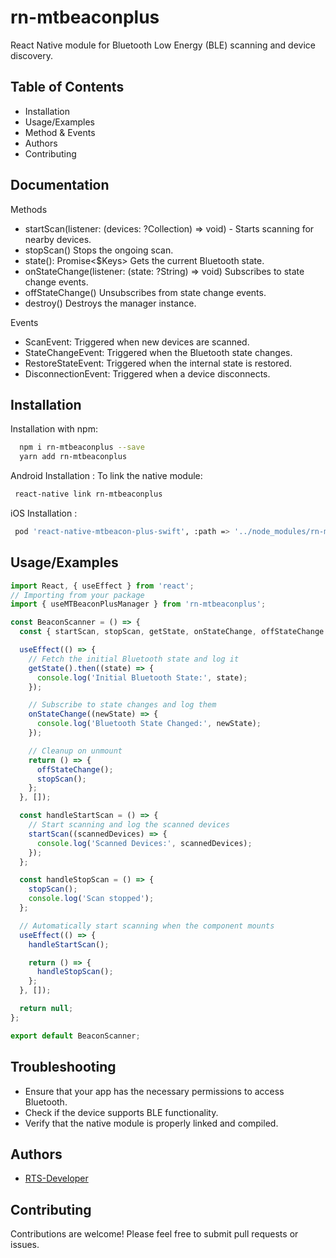 
# rn-mtbeaconplus

React Native module for Bluetooth Low Energy (BLE) scanning and device discovery.


## Table of Contents
 - Installation
 - Usage/Examples
 - Method & Events
 - Authors
 - Contributing

## Documentation
Methods
- startScan(listener: (devices: ?Collection) => void) - Starts scanning for nearby devices.
- stopScan() Stops the ongoing scan.
- state(): Promise<$Keys<typeof State>> Gets the current Bluetooth state.
- onStateChange(listener: (state: ?String) => void) Subscribes to state change events.
- offStateChange() Unsubscribes from state change events.
- destroy() Destroys the manager instance.

Events
- ScanEvent: Triggered when new devices are scanned.
- StateChangeEvent: Triggered when the Bluetooth state changes.
- RestoreStateEvent: Triggered when the internal state is restored.
- DisconnectionEvent: Triggered when a device disconnects.


## Installation

Installation with npm:

```bash
  npm i rn-mtbeaconplus --save
  yarn add rn-mtbeaconplus
```
Android Installation :
To link the native module:

```bash
 react-native link rn-mtbeaconplus
```
iOS Installation :
```bash
 pod 'react-native-mtbeacon-plus-swift', :path => '../node_modules/rn-mtbeaconplus'
```
## Usage/Examples

```javascript
import React, { useEffect } from 'react';
// Importing from your package
import { useMTBeaconPlusManager } from 'rn-mtbeaconplus';

const BeaconScanner = () => {
  const { startScan, stopScan, getState, onStateChange, offStateChange } = useMTBeaconPlusManager();

  useEffect(() => {
    // Fetch the initial Bluetooth state and log it
    getState().then((state) => {
      console.log('Initial Bluetooth State:', state);
    });

    // Subscribe to state changes and log them
    onStateChange((newState) => {
      console.log('Bluetooth State Changed:', newState);
    });

    // Cleanup on unmount
    return () => {
      offStateChange();
      stopScan();
    };
  }, []);

  const handleStartScan = () => {
    // Start scanning and log the scanned devices
    startScan((scannedDevices) => {
      console.log('Scanned Devices:', scannedDevices);
    });
  };

  const handleStopScan = () => {
    stopScan();
    console.log('Scan stopped');
  };

  // Automatically start scanning when the component mounts
  useEffect(() => {
    handleStartScan();

    return () => {
      handleStopScan();
    };
  }, []);

  return null;
};

export default BeaconScanner;

```


## Troubleshooting

- Ensure that your app has the necessary permissions to access Bluetooth.
- Check if the device supports BLE functionality.
- Verify that the native module is properly linked and compiled.
## Authors

- [RTS-Developer](https://github.com/rtsdeveloper/rn-mtbeaconplus)


## Contributing

Contributions are welcome! Please feel free to submit pull requests or issues.